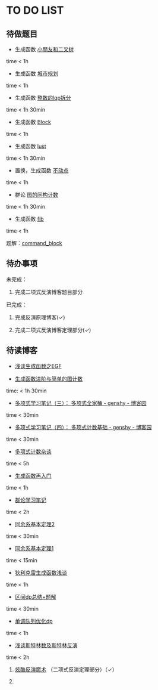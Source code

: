 # TO DO LIST

## 待做题目

- 生成函数 [小朋友和二叉树](https://www.luogu.com.cn/problem/CF438E)

time < 1h

- 生成函数 [城市规划](https://www.luogu.com.cn/problem/P4841)

time < 1h

- 生成函数 [整数的lqp拆分](https://www.luogu.com.cn/problem/P4451)

time < 1h 30min

- 生成函数 [Block](http://poj.org/problem?id=3734)

time < 1h

- 生成函数 [lust](https://www.luogu.com.cn/problem/CF891E)

time < 1h 30min

- 置换，生成函数 [不动点](https://www.51nod.com/Challenge/Problem.html#problemId=1728)

time < 1h

- 群论 [图的同构计数](https://www.luogu.com.cn/problem/P4727)

time < 1h 30min

- 生成函数 [fib](https://www.51nod.com/Challenge/Problem.html#problemId=1236)

time < 1h

题解：[command_block](https://www.luogu.com.cn/blog/command-block/post-shuo-xue-ji-lu-51nod1236-xu-lie-qiu-hu-v3-post)

## 待办事项

未完成：

1. 完成二项式反演博客题目部分

已完成：

1. 完成反演原理博客($\checkmark$)

2. 完成二项式反演博客定理部分($\checkmark$)

## 待读博客

- [浅谈生成函数之EGF](https://zhuanlan.zhihu.com/p/53079223)

- [生成函数进阶与简单的图计数](https://www.luogu.com.cn/blog/lx-2003/generating-function-advanced)

time: < 1h 30min

- [多项式学习笔记（三）： 多项式全家桶 - genshy - 博客园](https://www.cnblogs.com/genshy/p/14260473.html)

time < 30min

- [多项式学习笔记（四）： 多项式计数基础 - genshy - 博客园](https://www.cnblogs.com/genshy/p/14419985.html)

time < 30min

- [多项式计数杂谈](https://www.luogu.com.cn/blog/command-block/sheng-cheng-han-shuo-za-tan#)

time < 5h

- [生成函数再入门](https://www.luogu.com.cn/blog/zyxxs/x-yi-x-jiang-tan-sheng-cheng-han-shuo-zai-ru-men)

time < 1h

- [群论学习笔记](https://www.luogu.com.cn/blog/Troverld/qun-lun-xue-xi-bi-ji)

time < 2h

- [同余系基本定理2](https://www.luogu.com.cn/blog/command-block/tong-yu-xi2)

time < 30min

- [同余系基本定理1](https://www.luogu.com.cn/blog/command-block/tong-yu-xi1)

time < 15min

- [狄利克雷生成函数浅谈](https://www.luogu.com.cn/blog/gxy001/di-li-ke-lei-sheng-cheng-han-shuo-qian-tan)

time < 1h

- [区间dp总结+题解](https://www.luogu.com.cn/blog/BreakPlus/ou-jian-dp-zong-jie-ti-xie)

time < 30min

- [单调队列优化dp](https://www.luogu.com.cn/blog/130812/DQ-OP-DP)

time < 1h

- [浅谈斯特林数及斯特林反演](https://www.luogu.com.cn/blog/efforts-will-pay-off/qian-tan-si-te-lin-shuo-ji-si-te-lin-fan-yan)

time < 2h

1. [炫酷反演魔术](https://www.luogu.com.cn/blog/command-block/xuan-ku-fan-yan-mo-shu) （二项式反演定理部分）（$\checkmark$）

2. 
